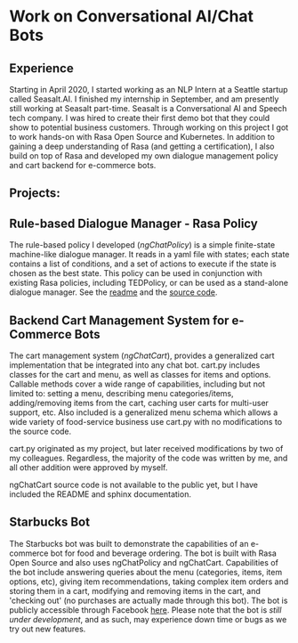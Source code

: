 # Work on Conversational AI/Chat Bots
## Experience
Starting in April 2020, I started working as an NLP Intern at a Seattle startup called Seasalt.AI. I finished my internship in September, and am presently still working at Seasalt part-time. Seasalt is a Conversational AI and Speech tech company. I was hired to create their first demo bot that they could show to potential business customers. Through working on this project I got to work hands-on with Rasa Open Source and Kubernetes. In addition to gaining a deep understanding of Rasa (and getting a certification), I also build on top of Rasa and developed my own dialogue management policy and cart backend for e-commerce bots. 

## Projects:
## Rule-based Dialogue Manager - Rasa Policy
The rule-based policy I developed (*ngChatPolicy*) is a simple finite-state machine-like dialogue manager. It reads in a yaml file with states; each state contains a list of conditions, and a set of actions to execute if the state is chosen as the best state. This policy can be used in conjunction with existing Rasa policies, including TEDPolicy, or can be used as a stand-alone dialogue manager. See the [readme]('./Policy/README.md') and the [source code]('./Policy/policy.py').

## Backend Cart Management System for e-Commerce Bots
The cart management system (*ngChatCart*), provides a generalized cart implementation that be integrated into any chat bot. cart.py includes classes for the cart and menu, as well as classes for items and options. Callable methods cover a wide range of capabilities, including but not limited to: setting a menu, describing menu categories/items, adding/removing items from the cart, caching user carts for multi-user support, etc.
Also included is a generalized menu schema which allows a wide variety of food-service business use cart.py with no modifications to the source code.

cart.py originated as my project, but later received modifications by two of my colleagues. Regardless, the majority of the code was written by me, and all other addition were approved by myself.

ngChatCart source code is not available to the public yet, but I have included the README and sphinx documentation.

## Starbucks Bot
The Starbucks bot was built to demonstrate the capabilities of an e-commerce bot for food and beverage ordering. The bot is built with Rasa Open Source and also uses ngChatPolicy and ngChatCart. Capabilities of the bot include answering queries about the menu (categories, items, item options, etc), giving item recommendations, taking complex item orders and storing them in a cart, modifying and removing items in the cart, and 'checking out' (no purchases are actually made through this bot). The bot is publicly accessible through Facebook [here](m.me/103266051434683). Please note that the bot is *still under development*, and as such, may experience down time or bugs as we try out new features. 